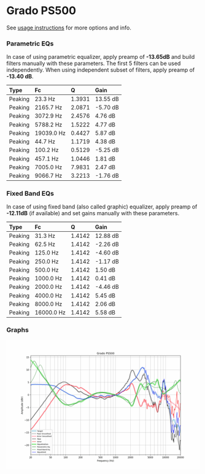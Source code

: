 # Grado PS500
See [usage instructions](https://github.com/jaakkopasanen/AutoEq#usage) for more options and info.

### Parametric EQs
In case of using parametric equalizer, apply preamp of **-13.65dB** and build filters manually
with these parameters. The first 5 filters can be used independently.
When using independent subset of filters, apply preamp of **-13.40 dB**.

| Type    | Fc         |      Q | Gain     |
|:--------|:-----------|:-------|:---------|
| Peaking | 23.3 Hz    | 1.3931 | 13.55 dB |
| Peaking | 2165.7 Hz  | 2.0871 | -5.70 dB |
| Peaking | 3072.9 Hz  | 2.4576 | 4.76 dB  |
| Peaking | 5788.2 Hz  | 1.5222 | 4.77 dB  |
| Peaking | 19039.0 Hz | 0.4427 | 5.87 dB  |
| Peaking | 44.7 Hz    | 1.1719 | 4.38 dB  |
| Peaking | 100.2 Hz   | 0.5129 | -5.25 dB |
| Peaking | 457.1 Hz   | 1.0446 | 1.81 dB  |
| Peaking | 7005.0 Hz  | 7.9831 | 2.47 dB  |
| Peaking | 9066.7 Hz  | 3.2213 | -1.76 dB |

### Fixed Band EQs
In case of using fixed band (also called graphic) equalizer, apply preamp of **-12.11dB**
(if available) and set gains manually with these parameters.

| Type    | Fc         |      Q | Gain     |
|:--------|:-----------|:-------|:---------|
| Peaking | 31.3 Hz    | 1.4142 | 12.88 dB |
| Peaking | 62.5 Hz    | 1.4142 | -2.26 dB |
| Peaking | 125.0 Hz   | 1.4142 | -4.60 dB |
| Peaking | 250.0 Hz   | 1.4142 | -1.17 dB |
| Peaking | 500.0 Hz   | 1.4142 | 1.50 dB  |
| Peaking | 1000.0 Hz  | 1.4142 | 0.41 dB  |
| Peaking | 2000.0 Hz  | 1.4142 | -4.46 dB |
| Peaking | 4000.0 Hz  | 1.4142 | 5.45 dB  |
| Peaking | 8000.0 Hz  | 1.4142 | 2.06 dB  |
| Peaking | 16000.0 Hz | 1.4142 | 5.58 dB  |

### Graphs
![](./Grado%20PS500.png)